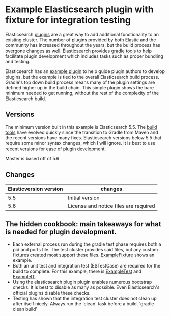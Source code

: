 # Example Elasticsearch plugin with fixture for integration testing

Elasticsearch [plugins](https://www.elastic.co/guide/en/elasticsearch/plugins/current/intro.html) are a great way to add additional functionality to an existing cluster. The number of plugins provided by both Elastic and the community has increased throughout the years, but the build process has overgone changes as well. Elasticsearch provides [gradle tools](https://github.com/elastic/elasticsearch/tree/master/buildSrc/src/main/groovy/org/elasticsearch/gradle/plugin) to help facilitate plugin development which includes tasks such as proper bundling and testing.

Elasticsearch has an [example plugin](https://github.com/elastic/elasticsearch/tree/master/plugins/jvm-example) to help guide plugin authors to develop plugins, but the example is tied to the 
overall Elasticsearch build process. Gradle's top down build process means many of the plugin settings are defined higher
up in the build chain. This simple plugin shows the bare minimum needed to get running, without the rest of the complexity of the Elasticsearch build.

## Versions

The minimum version built in this example is Elasticsearch 5.5. The [build tools](https://github.com/elastic/elasticsearch/tree/master/buildSrc/src/main/groovy/org/elasticsearch/gradle) have evolved quickly since the transition to Gradle from Maven and 
the recent versions have many fixes.  Elasticsearch versions below 5.5 that require some minor syntax changes, which I will ignore. It is best to use recent versions for ease of plugin development.

Master is based off of 5.6

## Changes

Elasticversion version | changes
-----------|-----------
5.5 | Initial version
5.6 | License and notice files are required

## The hidden cookbook: main takeaways for what is needed for plugin development.
* Each external process run during the gradle test phase requires both a pid and ports file. The test cluster provides 
said files, but any custom fixtures created most support these files. [ExampleFixture](test/fixtures/example-fixture/src/main/java/example/ExampleFixture.java) shows an example.
* Both an unit test and integration test (ESTestCase) are required for the build to complete. For this example, there is [ExampleTest](src/test/java/org/elasticsearch/plugin/example/ExampleTest.java) and [ExampleIT](src/test/java/org/elasticsearch/plugin/example/ExampleTest.java).
* Using the elasticsearch plugin plugin enables numerous bootstrap checks. It is best to disable as many as possible. Even Elasticsearch's official plugins disable these checks.
* Testing has shown that the integration test cluster does not clean up after itself nicely. Always run the 'clean' task before a build. 'gradle clean build'